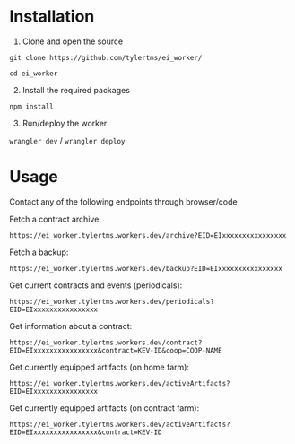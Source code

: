 # Installation 
1. Clone and open the source

`git clone https://github.com/tylertms/ei_worker/`

`cd ei_worker`

2. Install the required packages
   
  `npm install`
  
3. Run/deploy the worker
   
`wrangler dev` / `wrangler deploy`

# Usage

Contact any of the following endpoints through browser/code

Fetch a contract archive:

`https://ei_worker.tylertms.workers.dev/archive?EID=EIxxxxxxxxxxxxxxxx`

Fetch a backup:

`https://ei_worker.tylertms.workers.dev/backup?EID=EIxxxxxxxxxxxxxxxx`

Get current contracts and events (periodicals):

`https://ei_worker.tylertms.workers.dev/periodicals?EID=EIxxxxxxxxxxxxxxxx`

Get information about a contract:

`https://ei_worker.tylertms.workers.dev/contract?EID=EIxxxxxxxxxxxxxxxx&contract=KEV-ID&coop=COOP-NAME`

Get currently equipped artifacts (on home farm):

`https://ei_worker.tylertms.workers.dev/activeArtifacts?EID=EIxxxxxxxxxxxxxxxx`

Get currently equipped artifacts (on contract farm):

`https://ei_worker.tylertms.workers.dev/activeArtifacts?EID=EIxxxxxxxxxxxxxxxx&contract=KEV-ID`


